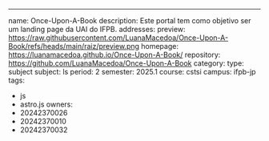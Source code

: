 ---
name: Once-Upon-A-Book
description: Este portal tem como objetivo ser um landing page da UAI do IFPB.
addresses:
  preview: https://raw.githubusercontent.com/LuanaMacedoa/Once-Upon-A-Book/refs/heads/main/raiz/preview.png
  homepage: https://luanamacedoa.github.io/Once-Upon-A-Book/
  repository: https://github.com/LuanaMacedoa/Once-Upon-A-Book
category:
  type: subject
  subject: ls
  period: 2
  semester: 2025.1
  course: cstsi
  campus: ifpb-jp
tags:
  - js
  - astro.js
owners:
  - 20242370026
  - 20242370010
  - 20242370032
